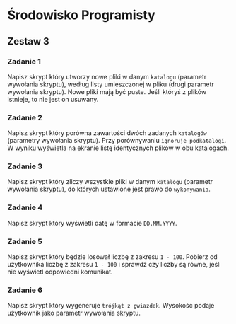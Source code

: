 # Środowisko Programisty

## Zestaw 3

### Zadanie 1

Napisz skrypt który utworzy nowe pliki w danym ```katalogu``` (parametr wywołania skryptu), według listy umieszczonej w pliku (drugi parametr wywołania skryptu). Nowe pliki mają być puste. Jeśli któryś z plików istnieje, to nie jest on usuwany.

### Zadanie 2

Napisz skrypt który porówna zawartości dwóch zadanych ```katalogów``` (parametry wywołania skryptu). Przy porównywaniu ```ignoruje podkatalogi```. W wyniku wyświetla na ekranie listę identycznych plików w obu katalogach.

### Zadanie 3

Napisz skrypt który zliczy wszystkie pliki w danym ```katalogu``` (parametr wywołania skryptu), do których ustawione jest prawo do ```wykonywania```.

### Zadanie 4

Napisz skrypt który wyświetli datę w formacie ```DD.MM.YYYY```.

### Zadanie 5

Napisz skrypt który będzie losował liczbę z zakresu ```1 - 100```. Pobierz od użytkownika liczbę z zakresu ```1 - 100``` i sprawdź czy liczby są równe, jeśli nie wyświetl odpowiedni komunikat.

### Zadanie 6

Napisz skrypt który wygeneruje ```trójkąt z gwiazdek```. Wysokość podaje użytkownik jako parametr wywołania skryptu.
